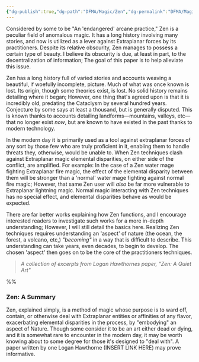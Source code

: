 ```yaml
---
{"dg-publish":true,"dg-path":"DFMA/Magic/Zen","dg-permalink":"DFMA/Magic/Zen","permalink":"/DFMA/Magic/Zen/","title":"Zen, A Quiet Art"}
---
```


Considered by some to be "An 'endangered' arcane practice," Zen is a peculiar field of anomalous magic. It has a long history involving many stories, and now is utilized as a lever against Extraplanar forces by its practitioners. 
Despite its relative obscurity, Zen manages to possess a certain type of beauty.
I believe its obscurity is due, at least in part, to the decentralization of information; 
The goal of this paper is to help alleviate this issue.

Zen has a long history full of varied stories and accounts weaving a beautiful, if woefully incomplete, picture. Much of what was once known is lost. 
Its origin, though some theories exist, is lost. No solid history remains detailing where it began; However, one thing that's agreed upon is that it is incredibly old, predating the Cataclysm by several hundred years. Conjecture by some says at least a thousand, but is generally disputed. 
This is known thanks to accounts detailing landforms—mountains, valleys, etc—that no longer exist *now*, but are known to have existed in the past thanks to modern technology. 

In the modern day it is primarily used as a tool against extraplanar forces of any sort by those few who are truly proficient in it, enabling them to handle threats they, otherwise, would be unable to. When Zen techniques clash against Extraplanar magic elemental disparities, on either side of the conflict, are amplified. For example: 
In the case of a Zen water mage fighting Extraplanar fire magic, the effect of the elemental disparity between them will be stronger than a 'normal' water mage fighting against normal fire magic;
However, that same Zen user will *also* be far more vulnerable to Extraplanar lightning magic. Normal magic interacting with Zen techniques has no special effect, and elemental disparities behave as would be expected.

There are far better works explaining how Zen functions, and I encourage interested readers to investigate such works for a more in-depth understanding; However, I will still detail the basics here.
Realizing Zen techniques requires understanding an 'aspect' of nature (the ocean, the forest, a volcano, etc,) *"becoming"* in a way that is difficult to describe. This understanding can take years, even decades, to begin to develop. The chosen 'aspect' then goes on to be the core of the practitioners techniques.


> *A collection of excerpts from Logan Hawthornes paper, "Zen: A Quiet Art"*

%%
### Zen: A Summary

Zen, explained simply, is a method of magic whose purpose is to ward off, contain, or otherwise deal with Extraplanar entities or affinities of any flavor, exacerbating elemental disparities in the process, by "embodying" an aspect of Nature. Though some consider it to be an art either dead or dying, and it is somewhat rare to encounter in the modern day, it may be worth knowing about to some degree for those it's designed to "deal with". A paper written by one Logan Hawthorne (INSERT LINK HERE) may prove informative. 